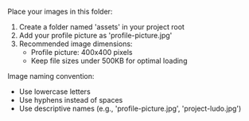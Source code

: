 Place your images in this folder:

1. Create a folder named 'assets' in your project root
2. Add your profile picture as 'profile-picture.jpg'
3. Recommended image dimensions:
   - Profile picture: 400x400 pixels
   - Keep file sizes under 500KB for optimal loading

Image naming convention:
- Use lowercase letters
- Use hyphens instead of spaces
- Use descriptive names (e.g., 'profile-picture.jpg', 'project-ludo.jpg')